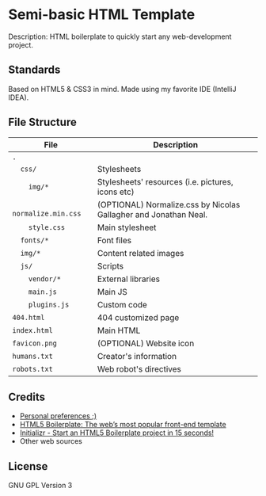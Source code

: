 # Semi-basic HTML Template

Description: HTML boilerplate to quickly start any web-development project.  

## Standards

Based on HTML5 & CSS3 in mind. Made using my favorite IDE (IntelliJ IDEA).

## File Structure

File                        | Description
----------------------------|----------------------------------------------------------
`.`                         |
`  css/`                    | Stylesheets
`    img/*`                 | Stylesheets' resources (i.e. pictures, icons etc)
`    normalize.min.css`     | (OPTIONAL) Normalize.css by Nicolas Gallagher and Jonathan Neal.
`    style.css`             | Main stylesheet
`  fonts/*`                 | Font files
`  img/*`                   | Content related images
`  js/`                     | Scripts
`    vendor/*`              | External libraries
`    main.js`               | Main JS
`    plugins.js`            | Custom code
`404.html`                  | 404 customized page
`index.html`                | Main HTML
`favicon.png`               | (OPTIONAL) Website icon
`humans.txt`                | Creator's information
`robots.txt`                | Web robot's directives

## Credits

- [Personal preferences ;)](https://github.com/panosangel)
- [HTML5 Boilerplate: The web’s most popular front-end template](https://html5boilerplate.com/)
- [Initializr - Start an HTML5 Boilerplate project in 15 seconds!](http://www.initializr.com/)
- Other web sources

## License

GNU GPL Version 3
